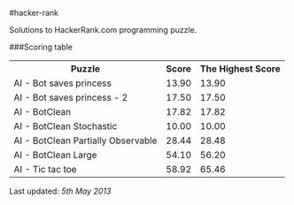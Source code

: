 #hacker-rank

Solutions to HackerRank.com programming puzzle.

###Scoring table
<table class="table-bordered table-striped">
<tr>
  <th>Puzzle</th>
  <th>Score</th>
  <th>The Highest Score</th>
</tr>
<tr>
  <td>AI - Bot saves princess</td>
  <td>13.90</td>
  <td>13.90</td>
</tr>
<tr>
  <td>AI - Bot saves princess - 2</td>
  <td>17.50</td>
  <td>17.50</td>
</tr>
<tr>
  <td>AI - BotClean</td>
  <td>17.82</td>
  <td>17.82</td>
</tr>
<tr>
  <td>AI - BotClean Stochastic</td>
  <td>10.00</td>
  <td>10.00</td>
</tr>
<tr>
  <td>AI - BotClean Partially Observable</td>
  <td>28.44</td>
  <td>28.48</td>
</tr>
<tr>
  <td>AI - BotClean Large</td>
  <td>54.10</td>
  <td>56.20</td>
</tr>
<tr>
  <td>AI - Tic tac toe</td>
  <td>58.92</td>
  <td>65.46</td>
</tr>
</table>

Last updated: _5th May 2013_